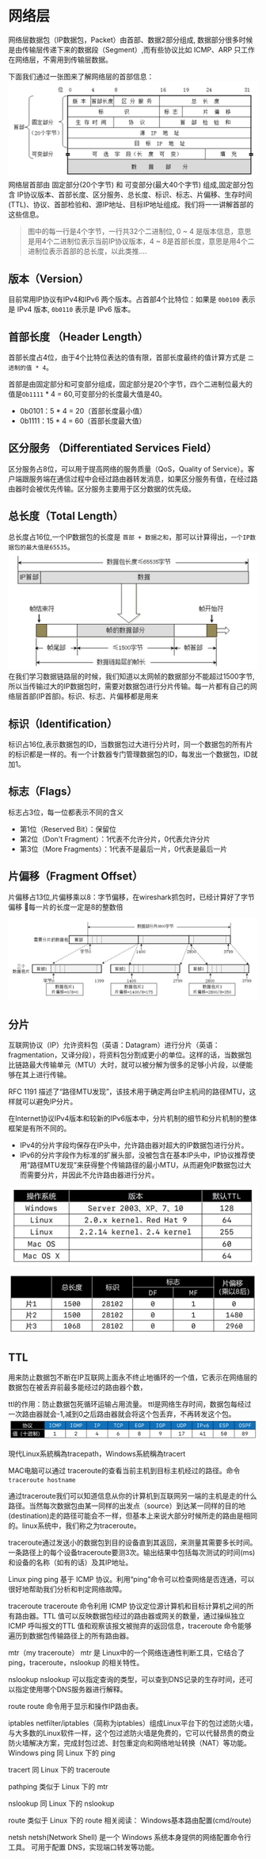 # 网络层
网络层数据包（IP数据包，Packet）由首部、数据2部分组成, 数据部分很多时候是由传输层传递下来的数据段（Segment）,而有些协议比如 ICMP、ARP 只工作在网络层，不需用到传输层数据。

下面我们通过一张图来了解网络层的首部信息：
![](../network/imgs/network_45.jpg)
网络层首部由 固定部分(20个字节) 和 可变部分(最大40个字节) 组成,固定部分包含 IP协议版本、首部长度、区分服务、总长度、标识、标志、片偏移、生存时间(TTL)、协议、首部检验和、源IP地址、目标IP地址组成。我们将一一讲解首部的这些信息。

>图中的每一行是4个字节，一行共32个二进制位, 0 ~ 4 是版本信息，意思是用4个二进制位表示当前IP协议版本，4 ~ 8是首部长度，意思是用4个二进制位表示首部的总长度，以此类推....

## 版本（Version）
目前常用IP协议有IPv4和IPv6 两个版本。占首部4个比特位：如果是 `0b0100` 表示是 IPv4 版本, `0b0110` 表示是 IPv6 版本。

## 首部长度 （Header Length）
首部长度占4位，由于4个比特位表达的值有限，首部长度最终的值计算方式是 `二进制的值 * 4`。

首部是由固定部分和可变部分组成，固定部分是20个字节，四个二进制位最大的值是`Ob1111` * 4 = 60,可变部分的长度最大值是40。
* 0b0101：5 * 4 = 20（首部长度最小值）
* 0b1111：15 * 4 = 60（首部长度最大值）

## 区分服务 （Differentiated Services Field）
区分服务占8位，可以用于提高网络的服务质量（QoS，Quality of Service）。客户端跟服务端在通信过程中会经过路由器转发消息，如果区分服务有值，在经过路由器时会被优先传输。区分服务主要用于区分数据的优先级。

## 总长度（Total Length）
总长度占16位,一个IP数据包的长度是 `首部 + 数据之和`，那可以计算得出，`一个IP数据包的最大值是65535`。
![](../network/imgs/network_46.jpg)
在我们学习数据链路层的时候，我们知道以太网帧的数据部分不能超过1500字节,所以当传输过大的IP数据包时，需要对数据包进行分片传输。每一片都有自己的网络层首部(IP首部)。标识、标志、片偏移都是用来

## 标识（Identification）
标识占16位,表示数据包的ID，当数据包过大进行分片时，同一个数据包的所有片的标识都是一样的。有一个计数器专门管理数据包的ID，每发出一个数据包，ID就加1。

## 标志（Flags）
标志占3位，每一位都表示不同的含义
* 第1位（Reserved Bit）：保留位
* 第2位（Don't Fragment）：1代表不允许分片，0代表允许分片
* 第3位（More Fragments）：1代表不是最后一片，0代表是最后一片

## 片偏移（Fragment Offset）
片偏移占13位,片偏移乘以8：字节偏移，在wireshark抓包时，已经计算好了字节偏移
每一片的长度一定是8的整数倍

![](../network/imgs/network_47.jpg)

## 分片
互联网协议（IP）允许资料包（英语：Datagram）进行分片（英语：fragmentation，又译分段），将资料包分割成更小的单位。这样的话，当数据包比链路最大传输单元（MTU）大时，就可以被分解为很多的足够小片段，以便能够在其上进行传输。

RFC 1191 描述了“路径MTU发现”，该技术用于确定两台IP主机间的路径MTU，这样就可以避免IP分片。

在Internet协议IPv4版本和较新的IPv6版本中，分片机制的细节和分片机制的整体框架是有所不同的。

* IPv4的分片字段均保存在IP头中，允许路由器对超大的IP数据包进行分片。
* IPv6的分片字段作为标准的扩展头部，没被包含在基本IP头中，IP协议推荐使用“路径MTU发现”来获得整个传输路径的最小MTU，从而避免IP数据包过大而需要分片，并因此不允许路由器进行分片。




![](../network/imgs/network_48.jpg)

![](../network/imgs/network_49.jpg)



## TTL

用来防止数据包不断在IP互联网上面永不终止地循环的一个值，它表示在网络层的数据包在被丢弃前最多能经过的路由器个数，


ttl的作用：防止数据包死循环运输占用流量。
ttl是网络生存时间，数据包每经过一次路由器就会-1,减到0之后路由器就会将这个包丢弃，不再转发这个包。
![](../network/imgs/network_50.jpg)

現代Linux系統稱為tracepath，Windows系統稱為tracert

MAC电脑可以通过 traceroute的查看当前主机到目标主机经过的路径。命令`traceroute hostname`

通过traceroute我们可以知道信息从你的计算机到互联网另一端的主机是走的什么路径。当然每次数据包由某一同样的出发点（source）到达某一同样的目的地(destination)走的路径可能会不一样，但基本上来说大部分时候所走的路由是相同的。linux系统中，我们称之为traceroute。

traceroute通过发送小的数据包到目的设备直到其返回，来测量其需要多长时间。一条路径上的每个设备traceroute要测3次。输出结果中包括每次测试的时间(ms)和设备的名称（如有的话）及其IP地址。


Linux
ping
ping 基于 ICMP 协议。利用“ping”命令可以检查网络是否连通，可以很好地帮助我们分析和判定网络故障。

traceroute
traceroute 命令利用 ICMP 协议定位源计算机和目标计算机之间的所有路由器。TTL 值可以反映数据包经过的路由器或网关的数量，通过操纵独立ICMP 呼叫报文的TTL 值和观察该报文被抛弃的返回信息，traceroute 命令能够遍历到数据包传输路径上的所有路由器。

mtr（my traceroute）
mtr 是 Linux中的一个网络连通性判断工具，它结合了ping，traceroute，nslookup 的相关特性。

nslookup
nslookup 可以指定查询的类型，可以查到DNS记录的生存时间，还可以指定使用哪个DNS服务器进行解释。

route
route 命令用于显示和操作IP路由表。

iptables
netfilter/iptables（简称为iptables）组成Linux平台下的包过滤防火墙，与大多数的Linux软件一样，这个包过滤防火墙是免费的，它可以代替昂贵的商业防火墙解决方案，完成封包过滤、封包重定向和网络地址转换（NAT）等功能。
Windows
ping
同 Linux 下的 ping

tracert
同 Linux 下的 traceroute

pathping
类似于 Linux 下的 mtr

nslookup
同 Linux 下的 nslookup

route
类似于 Linux 下的 route
相关阅读： Windows基本路由配置(cmd/route)

netsh
netsh(Network Shell) 是一个 Windows 系统本身提供的网络配置命令行工具。 可用于配置 DNS，实现端口转发等功能。